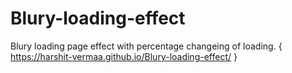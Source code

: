 # Blury-loading-effect
Blury loading page effect with percentage changeing of loading. { https://harshit-vermaa.github.io/Blury-loading-effect/ }
